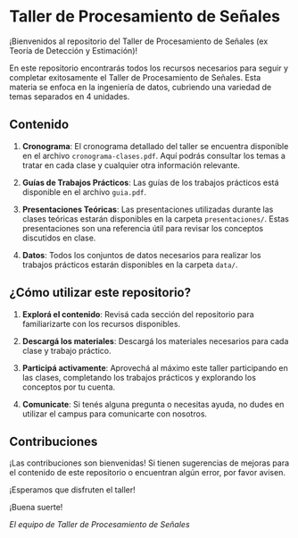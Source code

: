 # Taller de Procesamiento de Señales

¡Bienvenidos al repositorio del Taller de Procesamiento de Señales (ex Teoría de Detección y Estimación)!

En este repositorio encontrarás todos los recursos necesarios para seguir y completar exitosamente el Taller de Procesamiento de Señales. Esta materia se enfoca en la ingeniería de datos, cubriendo una variedad de temas separados en 4 unidades.

## Contenido

1. **Cronograma**: El cronograma detallado del taller se encuentra disponible en el archivo `cronograma-clases.pdf`. Aquí podrás consultar los temas a tratar en cada clase y cualquier otra información relevante.

2. **Guías de Trabajos Prácticos**: Las guías de los trabajos prácticos está disponible en el archivo `guia.pdf`. 

3. **Presentaciones Teóricas**: Las presentaciones utilizadas durante las clases teóricas estarán disponibles en la carpeta `presentaciones/`. Estas presentaciones son una referencia útil para revisar los conceptos discutidos en clase.

4. **Datos**: Todos los conjuntos de datos necesarios para realizar los trabajos prácticos estarán disponibles en la carpeta `data/`. 

## ¿Cómo utilizar este repositorio?

1. **Explorá el contenido**: Revisá cada sección del repositorio para familiarizarte con los recursos disponibles.

2. **Descargá los materiales**: Descargá los materiales necesarios para cada clase y trabajo práctico.

3. **Participá activamente**: Aprovechá al máximo este taller participando en las clases, completando los trabajos prácticos y explorando los conceptos por tu cuenta.

4. **Comunicate**: Si tenés alguna pregunta o necesitas ayuda, no dudes en utilizar el campus para comunicarte con nosotros.

## Contribuciones

¡Las contribuciones son bienvenidas! Si tienen sugerencias de mejoras para el contenido de este repositorio o encuentran algún error, por favor avisen.

¡Esperamos que disfruten el taller!

¡Buena suerte!

*El equipo de Taller de Procesamiento de Señales*
